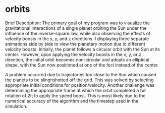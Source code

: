 # orbits
Brief Description:
The primary goal of my program was to visualize the gravitational interactions of a single planet orbiting the Sun under the influence of the inverse-square law, while also observing the effects of velocity boosts in the x, y, and z directions. I displaying three separate animations side by side to view the planetary motion due to different velocity boosts. Initially, the planet follows a circular orbit with the Sun at its center. However, upon applying the velocity boosts in the x, y, or z direction, the initial orbit becomes non-circular and adopts an elliptical shape, with the Sun now positioned at one of the foci instead of the center.

A problem occurred due to trajectories too close to the Sun which caused the planets to be slinghshotted off the grid. This was solved by selecting appropriate initial conditions for position/velocity. Another challenge was determining the appropriate frame at which the orbit completed a full rotation of 2π to apply the speed boost. This is most likely due to the numerical accuracy of the algorithm and the timestep used in the simulation.

